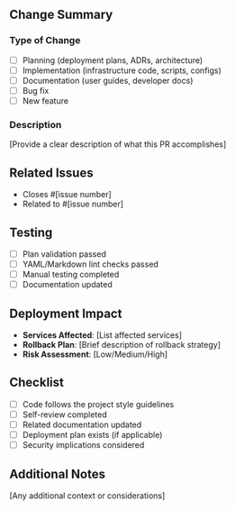 ## Change Summary

### Type of Change
- [ ] Planning (deployment plans, ADRs, architecture)
- [ ] Implementation (infrastructure code, scripts, configs)
- [ ] Documentation (user guides, developer docs)
- [ ] Bug fix
- [ ] New feature

### Description
[Provide a clear description of what this PR accomplishes]

## Related Issues
- Closes #[issue number]
- Related to #[issue number]

## Testing
- [ ] Plan validation passed
- [ ] YAML/Markdown lint checks passed
- [ ] Manual testing completed
- [ ] Documentation updated

## Deployment Impact
- **Services Affected**: [List affected services]
- **Rollback Plan**: [Brief description of rollback strategy]
- **Risk Assessment**: [Low/Medium/High]

## Checklist
- [ ] Code follows the project style guidelines
- [ ] Self-review completed
- [ ] Related documentation updated
- [ ] Deployment plan exists (if applicable)
- [ ] Security implications considered

## Additional Notes
[Any additional context or considerations]